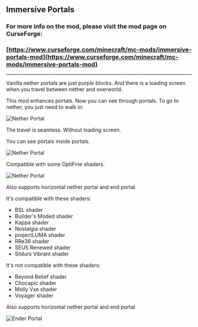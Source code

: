## Immersive Portals

### For more info on the mod, please visit the mod page on CurseForge:
### [https://www.curseforge.com/minecraft/mc-mods/immersive-portals-mod](https://www.curseforge.com/minecraft/mc-mods/immersive-portals-mod)

---

Vanilla nether portals are just purple blocks. And there is a loading screen when you travel between nether and overworld.

This mod enhances portals. Now you can see through portals. To go to nether, you just need to walk in:

![Nether Portal](https://i.imgur.com/zdNOjMF.png)

The travel is seamless. Without loading screen.

You can see portals inside portals.

![Nether Portal](https://i.imgur.com/gYGKzg4.png)

Compatible with some OptiFine shaders.

![Nether Portal](https://i.imgur.com/j1msWUo.png)

Also supports horizontal nether portal and end portal.

It's compatible with these shaders:

- BSL shader
- Builder's Moded shader
- Kappa shader
- Nostalgia shader
- projectLUMA shader
- RRe36 shader
- SEUS Renewed shader
- Sildurs Vibrant shader


It's not compatible with these shaders:

- Beyond Belief shader
- Chocapic shader
- Molly Vxe shader
- Voyager shader


Also supports horizontal nether portal and end portal.

![Ender Portal](https://i.imgur.com/grZofdy.png)

